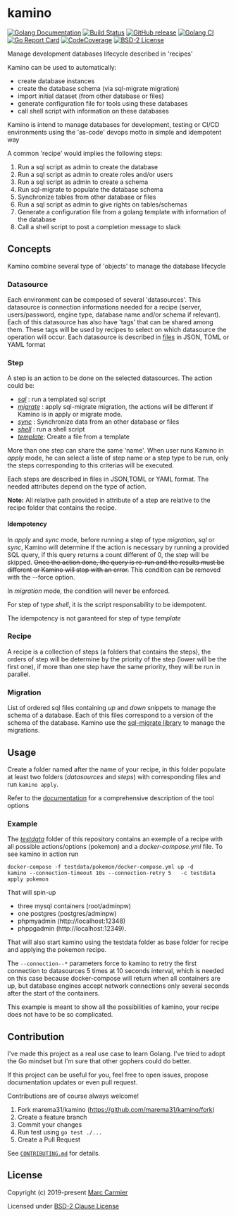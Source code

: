 # kamino
[![Golang Documentation](https://godoc.org/github.com/marema31/kamino?status.svg)](https://godoc.org/github.com/marema31/kamino) 
[![Build Status](https://travis-ci.org/marema31/kamino.svg)](https://travis-ci.org/marema31/kamino) 
[![GitHub release](http://img.shields.io/github/release/marema31/kamino.svg?style=flat-square)](https://github.com/marema31/kamino/releases/latest)
[![Golang CI](https://golangci.com/badges/github.com/marema31/kamino.svg)](https://golangci.com/r/github.com/marema31/kamino)
[![Go Report Card](https://goreportcard.com/badge/github.com/marema31/kamino)](https://goreportcard.com/report/github.com/marema31/kamino)
[![CodeCoverage](https://codecov.io/gh/marema31/kamino/branch/master/graph/badge.svg)](https://codecov.io/gh/marema31/kamino/branch/master)
[![BSD-2 License](http://img.shields.io/badge/license-BSD--2-blue.svg?style=flat)](LICENSE)

Manage development databases lifecycle described in 'recipes'

Kamino can be used to automatically:
  * create database instances
  * create the database schema (via sql-migrate migration)
  * import initial dataset (from other database or files)
  * generate configuration file for tools using these databases
  * call shell script with information on these databases

Kamino is intend to manage databases for development, testing or CI/CD environments
using the 'as-code' devops motto in simple and idempotent way

A common 'recipe' would implies the following steps:
1. Run a sql script as admin to create the database
1. Run a sql script as admin to create roles and/or users
1. Run a sql script as admin to create a schema
1. Run sql-migrate to populate the database schema
1. Synchronize tables from other database or files
1. Run a sql script as admin to give rights on tables/schemas
1. Generate a configuration file from a golang template with information of the database
1. Call a shell script to post a completion message to slack


## Concepts

Kamino combine several type of 'objects' to manage the database lifecycle

### Datasource
Each environment can be composed of several 'datasources'. This datasource is connection informations needed for a recipe (server, users/password, engine type, database name and/or schema if relevant). Each of this datasource has also have 'tags' that can be shared among them. These tags will be used by recipes to select on which datasource the operation will occur. Each datasource is described in [files](/doc/datasource.md) in JSON, TOML or YAML format

### Step
A step is an action to be done on the selected datasources. The action could be:
   * [_sql_](/doc/sql.md)     : run a templated sql script
   * [_migrate_](/doc/migrate.md) : apply sql-migrate migration, the actions will be different if Kamino is in apply or migrate mode.
   * [_sync_](/doc/sync.md)    : Synchronize data from an other database or files
   * [_shell_](/doc/shell.md)   : run a shell script
   * [_template_](/doc/template.md): Create a file from a template

More than one step can share the same 'name'. When user runs Kamino in _apply_ mode, he can select a liste of step name or a step type to be run, only the steps corresponding to this criterias will be executed.

Each steps are described in files in JSON,TOML or YAML format. The needed attributes depend on the type of action.

**Note:** All relative path provided in attribute of a step are relative to the recipe folder that contains the recipe.

#### Idempotency
In _apply_ and _sync_ mode, before running a step of type _migration_, _sql_ or _sync_, Kamino will determine if the action is necessary by running a provided SQL query, if this query returns a count different of 0, the step will be skipped. ~~Once the action done, the query is re-run and the results must be different or Kamino will stop with an error.~~ 
This condition can be removed with the --force option.

In _migration_ mode, the condition will never be enforced.

For step of type _shell_, it is the script responsability to be idempotent.

The idempotency is not garanteed for step of type _template_

### Recipe
A recipe is a collection of steps (a folders that contains the steps), the orders of step will be determine by the priority of the step (lower will be the first one), if more than one step have the same priority, they will be run in parallel. 

### Migration
List of ordered sql files containing _up_ and _down_ snippets to manage the schema of a database. Each of this files correspond to a version of the schema of the database. Kamino use the [sql-migrate library](https://github.com/rubenv/sql-migrate) to manage the migrations.

## Usage
Create a folder named after the name of your recipe, in this folder populate at least two folders (_datasources_ and _steps_) with corresponding files and run `kamino apply`. 

Refer to the [documentation](/doc/cli.md) for a comprehensive description of the tool options

### Example

The [_testdata_](/testdata) folder of this repository contains an exemple of a recipe with all possible actions/options (pokemon) and a _docker-compose.yml_ file.  To see kamino in action run 

    docker-compose -f testdata/pokemon/docker-compose.yml up -d
    kamino --connection-timeout 10s --connection-retry 5   -c testdata  apply pokemon
  
  That will spin-up 
  * three mysql containers (root/adminpw)
  * one postgres (postgres/adminpw) 
  * phpmyadmin (http://localhost:12348) 
  * phppgadmin (http://localhost:12349). 
  
  That will also start kamino using the testdata folder as base folder for recipe and applying the pokemon recipe. 
  
  The `--connection--*` parameters force to kamino to retry the first connection to datasources 5 times at 10 seconds interval, which is needed on this case because docker-compose will return when all containers are up, but database engines accept network connections only several seconds after the start of the containers.

  This example is meant to show all the possibilities of kamino, your recipe does not have to be so complicated.

## Contribution
I've made this project as a real use case to learn Golang.
I've tried to adopt the Go mindset but I'm sure that other gophers could do better. 

If this project can be useful for you, feel free to open issues, propose documentation updates or even pull request.

Contributions are of course always welcome!

1. Fork marema31/kamino (https://github.com/marema31/kamino/fork)
2. Create a feature branch
3. Commit your changes
4. Run test using `go test ./...`
5. Create a Pull Request

See [`CONTRIBUTING.md`](https://github.com/marema31/kamino/blob/master/CONTRIBUTING.md) for details.

## License

Copyright (c) 2019-present [Marc Carmier](https://github.com/marema31)

Licensed under [BSD-2 Clause License](./LICENSE)